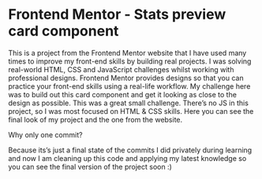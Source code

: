 # Frontend Mentor - Stats preview card component

This is a project from the Frontend Mentor website that I have used many times to improve my front-end skills by building real projects. I was solving real-world HTML, CSS and JavaScript challenges whilst working with professional designs. Frontend Mentor provides designs so that you can practice your front-end skills using a real-life workflow. My challenge here was to build out this card component and get it looking as close to the design as possible. This was a great small challenge. There’s no JS in this project, so I was most focused on HTML & CSS skills. Here you can see the final look of my project and the one from the website.

Why only one commit?

Because its’s just a final state of the commits I did privately during learning and now I am cleaning up this code and applying my latest knowledge so you can see the final version of the project soon :)
